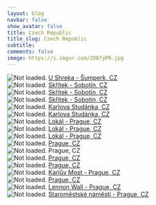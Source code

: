 ```yaml
---
layout: blog
navbar: false
show_avatar: false
title: Czech Republic
title_slug: Czech Republic
subtitle: 
comments: false
image: https://i.imgur.com/2DB7yPR.jpg
---
```


<div class="img-container">
  <img src="https://i.imgur.com/EIYAoFs.jpg" alt="Not loaded." class="center-block">
  <a href="https://www.google.com/maps/search/?api=1&query=49.9642556,16.9747639" target="_blank">
    <span class="img-caption-corner" style="display: inline;">U Shreka - Šumperk, CZ</span>
  </a>  
</div> 


<div class="img-container">
  <img src="https://i.imgur.com/96cY00r.jpg" alt="Not loaded." class="center-block">
  <a href="https://www.google.com/maps/search/?api=1&query=49.9989889,17.1535500" target="_blank">
    <span class="img-caption-corner" style="display: inline;">Skřítek - Sobotín, CZ</span>
  </a>  
</div> 


<div class="img-container">
  <img src="https://i.imgur.com/Ptvnqab.jpg" alt="Not loaded." class="center-block">
  <a href="https://www.google.com/maps/search/?api=1&query=50.0012500,17.1569750" target="_blank">
    <span class="img-caption-corner" style="display: inline;">Skřítek - Sobotín, CZ</span>
  </a>  
</div> 


<div class="img-container">
  <img src="https://i.imgur.com/JQ6ac5x.jpg" alt="Not loaded." class="center-block">
  <a href="https://www.google.com/maps/search/?api=1&query=49.9804581,17.1496926" target="_blank">
    <span class="img-caption-corner" style="display: inline;">Skřítek - Sobotín, CZ</span>
  </a>  
</div> 


<div class="img-container">
  <img src="https://i.imgur.com/Q5tLxBS.jpg" alt="Not loaded." class="center-block">
  <a href="https://www.google.com/maps/search/?api=1&query=50.0791556,17.2619444" target="_blank">
    <span class="img-caption-corner" style="display: inline;">Karlova Studánka, CZ</span>
  </a>  
</div> 


<div class="img-container">
  <img src="https://i.imgur.com/yvdal21.jpg" alt="Not loaded." class="center-block">
  <a href="https://www.google.com/maps/search/?api=1&query=50.0790778,17.2620417" target="_blank">
    <span class="img-caption-corner" style="display: inline;">Karlova Studánka, CZ</span>
  </a>  
</div> 


<div class="img-container">
  <img src="https://i.imgur.com/C9wUYgl.jpg" alt="Not loaded." class="center-block">
  <a href="https://www.google.com/maps/search/?api=1&query=50.0910139,14.4250139" target="_blank">
    <span class="img-caption-corner" style="display: inline;">Lokál - Prague, CZ</span>
  </a>  
</div> 


<div class="img-container">
  <img src="https://i.imgur.com/LYhj3MV.jpg" alt="Not loaded." class="center-block">
  <a href="https://www.google.com/maps/search/?api=1&query=50.0894323,14.3962308" target="_blank">
    <span class="img-caption-corner" style="display: inline;">Lokál - Prague, CZ</span>
  </a>  
</div> 


<div class="img-container">
  <img src="https://i.imgur.com/B2l287G.jpg" alt="Not loaded." class="center-block">
  <a href="https://www.google.com/maps/search/?api=1&query=50.0894323,14.3962308" target="_blank">
    <span class="img-caption-corner" style="display: inline;">Lokál - Prague, CZ</span>
  </a>  
</div> 


<div class="img-container">
  <img src="https://i.imgur.com/Lh3i1in.jpg" alt="Not loaded." class="center-block">
  <a href="https://www.google.com/maps/search/?api=1&query=50.0883849,14.4079149" target="_blank">
    <span class="img-caption-corner" style="display: inline;">Prague, CZ</span>
  </a>  
</div> 


<div class="img-container">
  <img src="https://i.imgur.com/KrduIQD.jpg" alt="Not loaded." class="center-block">
  <a  target="_blank">
    <span class="img-caption-corner" style="display: inline;">Prague, CZ</span>
  </a>  
</div> 


<div class="img-container">
  <img src="https://i.imgur.com/Ws5UAsA.jpg" alt="Not loaded." class="center-block">
  <a href="https://www.google.com/maps/search/?api=1&query=50.0873315,14.4067249" target="_blank">
    <span class="img-caption-corner" style="display: inline;">Prague, CZ</span>
  </a>  
</div> 


<div class="img-container">
  <img src="https://i.imgur.com/fbRCrrX.jpg" alt="Not loaded." class="center-block">
  <a href="https://www.google.com/maps/search/?api=1&query=50.0866461,14.4058428" target="_blank">
    <span class="img-caption-corner" style="display: inline;">Prague, CZ</span>
  </a>  
</div> 


<div class="img-container">
  <img src="https://i.imgur.com/mgwGVRT.jpg" alt="Not loaded." class="center-block">
  <a href="https://www.google.com/maps/search/?api=1&query=50.0867083,14.4098139" target="_blank">
    <span class="img-caption-corner" style="display: inline;">Karlův Most - Prague, CZ</span>
  </a>  
</div> 


<div class="img-container">
  <img src="https://i.imgur.com/EVx28QV.jpg" alt="Not loaded." class="center-block">
  <a href="https://www.google.com/maps/search/?api=1&query=50.0866519,14.4097776" target="_blank">
    <span class="img-caption-corner" style="display: inline;">Prague, CZ</span>
  </a>  
</div> 


<div class="img-container">
  <img src="https://i.imgur.com/2DB7yPR.jpg" alt="Not loaded." class="center-block">
  <a href="https://www.google.com/maps/search/?api=1&query=50.0874950,14.4231715" target="_blank">
    <span class="img-caption-corner" style="display: inline;">Lennon Wall - Prague, CZ</span>
  </a>  
</div> 


<div class="img-container">
  <img src="https://i.imgur.com/ipHmgMu.jpg" alt="Not loaded." class="center-block">
  <a href="https://www.google.com/maps/search/?api=1&query=50.0874682,14.4185678" target="_blank">
    <span class="img-caption-corner" style="display: inline;">Staroměstské náměstí - Prague, CZ</span>
  </a>  
</div> 


